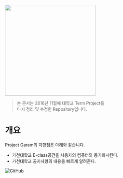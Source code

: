 <img src="https://github.com/DokySp/GC162NT-Project-GARAM/blob/master/wikiFiles/splash.gif" width="300px">

> 본 문서는 2016년 11월에 대학교 Term Project를<br>다시 정리 및 수정한 Repository입니다.

# 개요
Project Garam의 지향점은 아래와 같습니다.
 - 가천대학교 E-class공간을 사용자의 컴퓨터와 동기화시킨다.
 - 가천대학교 공지사항의 내용을 빠르게 알려준다.
 
![GitHub](https://img.shields.io/github/license/dokysp/GC162NT-Project-GARAM)

